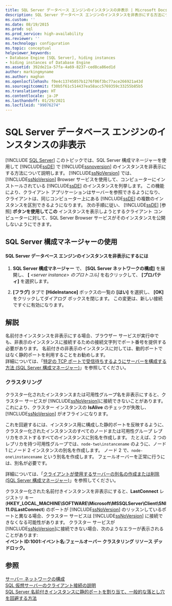 ```yaml
---
title: SQL Server データベース エンジンのインスタンスの非表示 | Microsoft Docs
description: SQL Server データベース エンジンのインスタンスを非表示にする方法について説明します。 クライアント コンピューターは、SQL Server Browser サービスを使用して非表示のインスタンスを見つけることはできません。
ms.custom: ''
ms.date: 08/19/2015
ms.prod: sql
ms.prod_service: high-availability
ms.reviewer: ''
ms.technology: configuration
ms.topic: conceptual
helpviewer_keywords:
- Database Engine [SQL Server], hiding instances
- hiding instances of Database Engine
ms.assetid: 392de21a-57fa-4a69-8237-ced8ca86ed1d
author: markingmyname
ms.author: maghan
ms.openlocfilehash: f0e4c13745057b1276f06f3bc77ace266921a43d
ms.sourcegitcommit: f30b5f61c514437ea58acc5769359c33255b85b5
ms.translationtype: HT
ms.contentlocale: ja-JP
ms.lasthandoff: 01/29/2021
ms.locfileid: "99076274"
---
```

# <a name="hide-an-instance-of-sql-server-database-engine"></a>SQL Server データベース エンジンのインスタンスの非表示
 [!INCLUDE [SQL Server](../../includes/applies-to-version/sqlserver.md)]
  このトピックでは、SQL Server 構成マネージャーを使用して [!INCLUDE[ssDE](../../includes/ssde-md.md)] で [!INCLUDE[ssnoversion](../../includes/ssnoversion-md.md)] のインスタンスを非表示にする方法について説明します。 [!INCLUDE[ssNoVersion](../../includes/ssnoversion-md.md)] では、 [!INCLUDE[ssNoVersion](../../includes/ssnoversion-md.md)] Browser サービスを使用して、コンピューターにインストールされている [!INCLUDE[ssDE](../../includes/ssde-md.md)] のインスタンスを列挙します。 この機能により、クライアント アプリケーションはサーバーを参照できるようになり、クライアントは、同じコンピューター上にある [!INCLUDE[ssDE](../../includes/ssde-md.md)] の複数のインスタンスを区別できるようになります。 次の手順に従い、 [!INCLUDE[ssDE](../../includes/ssde-md.md)] [参照] **ボタンを使用してこの** インスタンスを表示しようとするクライアント コンピューターに対して、SQL Server Browser サービスがそのインスタンスを公開しないようにできます。  
  
##  <a name="using-sql-server-configuration-manager"></a><a name="SSMSProcedure"></a> SQL Server 構成マネージャーの使用  
  
#### <a name="to-hide-an-instance-of-the-sql-server-database-engine"></a>SQL Server データベース エンジンのインスタンスを非表示にするには  
  
1.  **SQL Server 構成マネージャー** で、 **[SQL Server ネットワークの構成]** を展開し、 **[** *\<server instance> のプロトコル]* を右クリックして、 **[プロパティ]** を選択します。  
  
2.  **[フラグ]** タブで **[HideInstance]** ボックスの一覧の **[はい]** を選択し、 **[OK]** をクリックしてダイアログ ボックスを閉じます。 この変更は、新しい接続ですぐに有効になります。  
  
## <a name="remarks"></a>解説  
 名前付きインスタンスを非表示にする場合、ブラウザー サービスが実行中でも、非表示のインスタンスに接続するための接続文字列でポート番号を提供する必要があります。 名前付きの非表示のインスタンスに対しては、動的ポートではなく静的ポートを利用することをお勧めします。  
  詳細については、「[特定の TCP ポートで受信待ちするようにサーバーを構成する方法 &#40;SQL Server 構成マネージャー&#41;](../../database-engine/configure-windows/configure-a-server-to-listen-on-a-specific-tcp-port.md)」を参照してください。  
  
### <a name="clustering"></a>クラスタリング  
 クラスター化されたインスタンスまたは可用性グループ名を非表示にすると、クラスター サービスが [!INCLUDE[ssNoVersion](../../includes/ssnoversion-md.md)]に接続できないことがあります。 これにより、クラスター インスタンスの **IsAlive** のチェックが失敗し、[!INCLUDE[ssNoVersion](../../includes/ssnoversion-md.md)] がオフラインになります。 
 
これを回避するには、インスタンス用に構成した静的ポートを反映するように、クラスター化されたインスタンスのすべてのノードまたは可用性グループ レプリカをホストするすべてのインスタンスに別名を作成します。  たとえば、2 つのレプリカを持つ可用性グループでは、`node-two\instancename` のように、ノード 1 にノード 2 インスタンスの別名を作成します。 ノード 2 で、`node-one\instancename` という別名を作成します。 フェールオーバーを正常に行うには、別名が必要です。 
 
 詳細については、「[クライアントが使用するサーバーの別名の作成または削除 &#40;SQL Server 構成マネージャー&#41;](../../database-engine/configure-windows/create-or-delete-a-server-alias-for-use-by-a-client.md)」を参照してください。  
  
 クラスター化された名前付きインスタンスを非表示にすると、**LastConnect** レジストリ キー (**HKEY_LOCAL_MACHINE\SOFTWARE\Microsoft\MSSQLServer\Client\SNI11.0\LastConnect**) のポートが [!INCLUDE[ssNoVersion](../../includes/ssnoversion-md.md)] のリッスンしているポートと異なる場合、クラスター サービスは [!INCLUDE[ssNoVersion](../../includes/ssnoversion-md.md)] に接続できなくなる可能性があります。 クラスター サービスが [!INCLUDE[ssNoVersion](../../includes/ssnoversion-md.md)]に接続できない場合、次のようなエラーが表示されることがあります:  
**イベント ID:1001:イベント名:フェールオーバー クラスタリング リソース デッドロック。**  
  
## <a name="see-also"></a>参照  
 [サーバー ネットワークの構成](../../database-engine/configure-windows/server-network-configuration.md)   
 [SQL 仮想サーバーのクライアント接続の説明](https://www.betaarchive.com/wiki/index.php?title=Microsoft_KB_Archive/273673)   
 [SQL Server 名前付きインスタンスに静的ポートを割り当て、一般的な落とし穴を回避する方法](https://deep.data.blog/2012/09/08/how-to-assign-a-static-port-to-a-sql-server-named-instance-and-avoid-a-common-pitfall/)  
  
  
